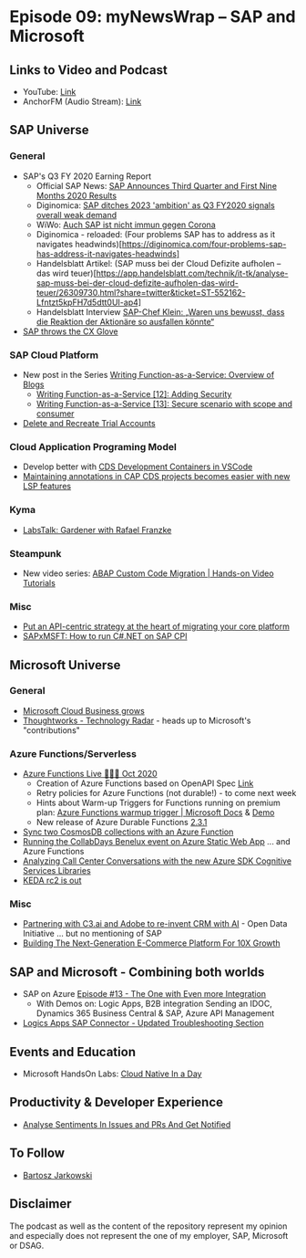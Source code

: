 # Episode 09: myNewsWrap – SAP and Microsoft 

## Links to Video and Podcast
* YouTube: [Link]() 
* AnchorFM (Audio Stream): [Link]() 

## SAP Universe

### General
* SAP's Q3 FY 2020 Earning Report
    * Official SAP News: [SAP Announces Third Quarter and First Nine Months 2020 Results](https://news.sap.com/2020/10/sap-announces-third-quarter-and-first-nine-months-2020-results/)
    * Diginomica: [SAP ditches 2023 'ambition' as Q3 FY2020 signals overall weak demand](https://diginomica.com/sap-ditches-2023-ambition-q3-fy2020-signals-overall-weak-demand)
    * WiWo: [Auch SAP ist nicht immun gegen Corona](https://www.wiwo.de/unternehmen/it/walldorfer-softwarekonzern-auch-sap-ist-nicht-immun-gegen-corona/26307900.html)
    * Diginomica - reloaded: (Four problems SAP has to address as it navigates headwinds)[https://diginomica.com/four-problems-sap-has-address-it-navigates-headwinds]
    * Handelsblatt Artikel: (SAP muss bei der Cloud Defizite aufholen – das wird teuer)[https://app.handelsblatt.com/technik/it-tk/analyse-sap-muss-bei-der-cloud-defizite-aufholen-das-wird-teuer/26309730.html?share=twitter&ticket=ST-552162-Lfntzt5kpFH7d5dtt0UI-ap4]
    * Handelsblatt Interview [SAP-Chef Klein: „Waren uns bewusst, dass die Reaktion der Aktionäre so ausfallen könnte“](https://www.handelsblatt.com/technik/it-internet/interview-sap-chef-klein-waren-uns-bewusst-dass-die-reaktion-der-aktionaere-so-ausfallen-koennte/26308968.html?social=ln-hb_hk-ph-ne-or-&ticket=ST-552149-xzpzfplyRiekBhkfBFgC-ap4)
* [SAP throws the CX Glove](https://customerthink.com/sap-throws-the-cx-glove/)

### SAP Cloud Platform
* New post in the Series [Writing Function-as-a-Service: Overview of Blogs](https://blogs.sap.com/2020/06/17/writing-functions-as-a-service-overview-of-blogs/)
    * [Writing Function-as-a-Service [12]: Adding Security](https://blogs.sap.com/2020/10/29/writing-function-as-a-service-12-adding-security/)
    * [Writing Function-as-a-Service [13]: Secure scenario with scope and consumer](https://blogs.sap.com/2020/10/29/writing-function-as-a-service-13-secure-scenario-with-scope-and-consumer/)
* [Delete and Recreate Trial Accounts](https://blogs.sap.com/2020/10/23/how-to-delete-and-recreate-your-sap-cloud-platform-trial-account/)


### Cloud Application Programing Model
* Develop better with [CDS Development Containers in VSCode](https://blogs.sap.com/2020/10/26/create-a-development-container-for-cds-in-visual-studio-code/)
* [Maintaining annotations in CAP CDS projects becomes easier  with new LSP features ](https://blogs.sap.com/2020/10/14/maintaining-annotations-in-cap-cds-projects-becomes-easier-with-new-lsp-features/)

### Kyma
* [LabsTalk: Gardener with Rafael Franzke](https://blogs.sap.com/2020/10/29/labstalk-gardener-with-rafael-franzke/)

### Steampunk
* New video series: [ABAP Custom Code Migration | Hands-on Video Tutorials](https://blogs.sap.com/2020/10/20/abap-custom-code-migration-hands-on-video-tutorials/)

### Misc
* [Put an API-centric strategy at the heart of migrating your core platform](https://diginomica.com/api-centric-strategy-migrating-core-platform)
* [SAPxMSFT: How to run C#.NET on SAP CPI](https://blogs.sap.com/2020/10/25/sapxmsft-how-to-run-c.net-on-sap-cpi/)

## Microsoft Universe

### General
* [Microsoft Cloud Business grows](https://t3n.de/news/cloud-geschaeft-microsoft-gewinn-1331454/)
* [Thoughtworks - Technology Radar](https://www.thoughtworks.com/radar) - heads up to Microsoft's "contributions"

### Azure Functions/Serverless
* [Azure Functions Live 👻🎃🦇 Oct 2020](https://youtu.be/kYgfaMQJkxI)
    * Creation of Azure Functions based on OpenAPI Spec [Link](https://azure.microsoft.com/en-us/updates/generate-a-new-function-app-from-an-openapi-specification/)
    * Retry policies for Azure Functions (not durable!) - to come next week
    * Hints about Warm-up Triggers for Functions running on premium plan: [Azure Functions warmup trigger | Microsoft Docs](https://docs.microsoft.com/en-us/azure/azure-functions/functions-bindings-warmup)  & [Demo](https://youtu.be/kYgfaMQJkxI?t=777)
    * New release of Azure Durable Functions [2.3.1](https://github.com/Azure/azure-functions-durable-extension/releases) 
* [Sync two CosmosDB collections with an Azure Function](https://markusmeyer.hashnode.dev/sync-two-cosmosdb-collections-with-an-azure-function)
* [Running the CollabDays Benelux event on Azure Static Web App](https://www.eliostruyf.com/recap-of-collab-days-benelux-running-an-event-on-azure-static-web-app/) ... and Azure Functions
* [Analyzing Call Center Conversations with the new Azure SDK Cognitive Services Libraries](https://devblogs.microsoft.com/azure-sdk/visualizing-customer-sentiment/)
* [KEDA rc2 is out](https://github.com/kedacore/keda/releases/tag/v2.0.0-rc2)

### Misc
* [Partnering with C3.ai and Adobe to re-invent CRM with AI](https://cloudblogs.microsoft.com/dynamics365/bdm/2020/10/26/partnering-with-c3-ai-and-adobe-to-re-invent-crm-with-ai/) - Open Data Initiative ... but no mentioning of SAP
* [Building The Next-Generation E-Commerce Platform For 10X Growth](https://medium.com/walmartglobaltech/building-a-next-generation-e-commerce-platform-for-10x-growth-b677ea35de89)

## SAP and Microsoft - Combining both worlds
* SAP on Azure [Episode #13 - The One with Even more Integration](https://youtu.be/byXiec0DMC0?t=880)
    * With Demos on: Logic Apps, B2B integration Sending an IDOC, Dynamics 365 Business Central & SAP, Azure API Management
* [Logics Apps SAP Connector - Updated Troubleshooting Section](https://twitter.com/david_burg/status/1321158058244861954)

## Events and Education
* Microsoft HandsOn Labs: [Cloud Native In a Day](https://github.com/microsoft/Cloud-Native-In-a-Day)

## Productivity & Developer Experience
* [Analyse Sentiments In Issues and PRs And Get Notified](https://dev.to/derberg/analyse-sentiments-in-issues-and-prs-and-get-notified-52dc)

## To Follow
* [Bartosz Jarkowski](https://people.sap.com/bartosz.jarkowski4#overview)

## Disclaimer
The podcast as well as the content of the repository represent my opinion and especially does not represent the one of my employer, SAP, Microsoft or DSAG. 